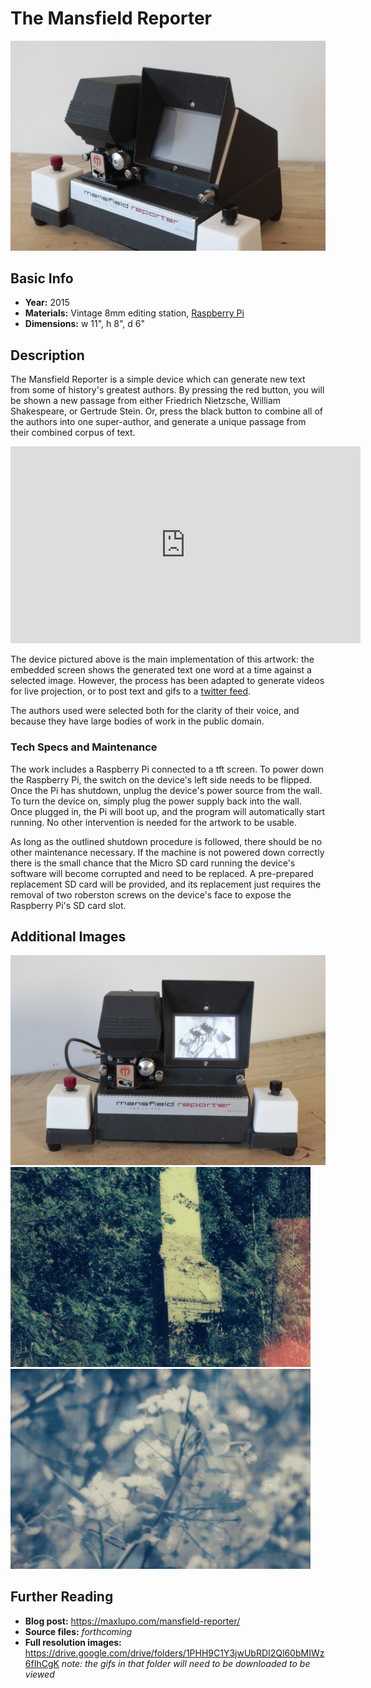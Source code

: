 # The Mansfield Reporter

<img src="https://github.com/mlupo/artwork-docs/raw/master/images/Mansfield_screen_off.JPG" width="650">

## Basic Info
- **Year:** 2015     
- **Materials:** Vintage 8mm editing station, [Raspberry Pi](https://www.raspberrypi.org/)      
- **Dimensions:**  w 11", h 8", d 6"

## Description
The Mansfield Reporter is a simple device which can generate new text from some of history's greatest authors. By pressing the red button, you will be shown a new passage from either Friedrich Nietzsche, William Shakespeare, or Gertrude Stein. Or, press the black button to combine all of the authors into one super-author, and generate a unique passage from their combined corpus of text.

<iframe width="560" height="315" src="https://www.youtube-nocookie.com/embed/pomt0gw3bvc?rel=0" frameborder="0" allow="autoplay; encrypted-media" allowfullscreen></iframe>  


The device pictured above is the main implementation of this artwork: the embedded screen shows the generated text one word at a time against a selected image. However, the process has been adapted to generate videos for live projection, or to post text and gifs to a [twitter feed](https://twitter.com/yupsurewhatever).

The authors used were selected both for the clarity of their voice, and because they have large bodies of work in the public domain.

### Tech Specs and Maintenance
The work includes a Raspberry Pi connected to a tft screen. To power down the Raspberry Pi, the switch on the device's left side needs to be flipped. Once the Pi has shutdown, unplug the device's power source from the wall. To turn the device on, simply plug the power supply back into the wall. Once plugged in, the Pi will  boot up, and the program will automatically start running. No other intervention is needed for the artwork to be usable.

As long as the outlined shutdown procedure is followed, there should be no other maintenance necessary. If the machine is not powered down correctly there is the small chance that the Micro SD card running the device's software will become corrupted and need to be replaced. A pre-prepared replacement SD card will be provided, and its replacement just requires the removal of two roberston screws on the device's face to expose the Raspberry Pi's SD card slot.

## Additional Images

<img src="https://github.com/mlupo/artwork-docs/raw/master/images/Mansfield_Reporter_02.JPG" width="650">

<img src="https://github.com/mlupo/artwork-docs/raw/master/images/animated-decay.gif">

<img src="https://github.com/mlupo/artwork-docs/raw/master/images/animated-morality.gif">

## Further Reading
- **Blog post:** <https://maxlupo.com/mansfield-reporter/>    
- **Source files:** *forthcoming*    
- **Full resolution images:** <https://drive.google.com/drive/folders/1PHH9C1Y3jwUbRDI2Ql60bMIWz6fIhCgK> *note: the gifs in that folder will need to be downloaded to be viewed*
